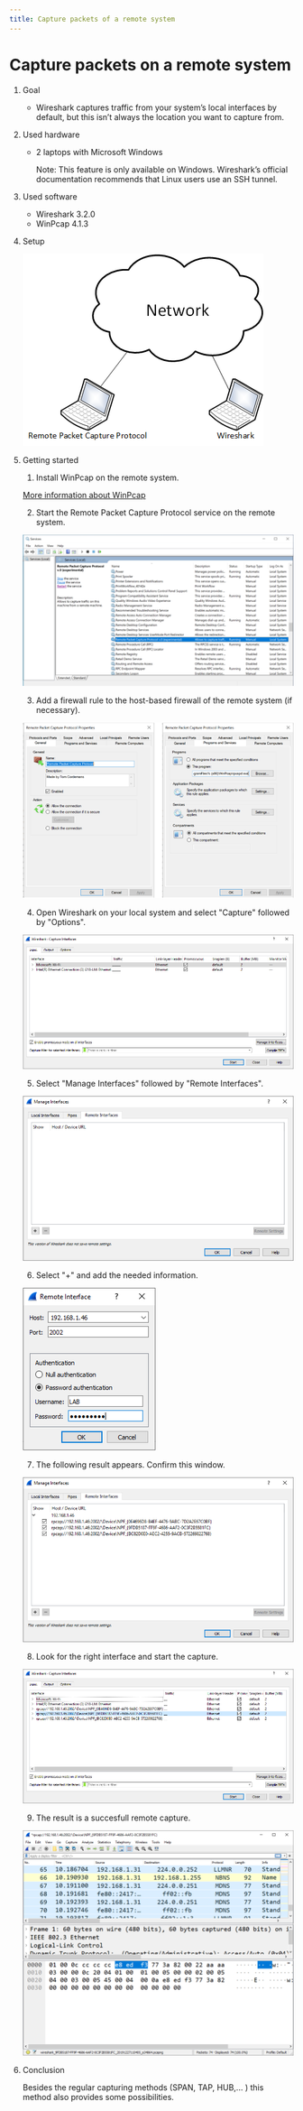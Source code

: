 ```yaml
---
title: Capture packets of a remote system
---
```


# Capture packets on a remote system

1. Goal
    * Wireshark captures traffic from your system’s local interfaces by default, but this isn’t always the location you want to capture from.
     
2. Used hardware
    * 2 laptops with Microsoft Windows

        Note: This feature is only available on Windows. Wireshark’s official documentation recommends that Linux users use an SSH tunnel.

3. Used software
    * Wireshark 3.2.0
    * WinPcap 4.1.3

4. Setup
    
    ![Success](./assets/setup.png)

5. Getting started
    
    1. Install WinPcap on the remote system.

    [More information about WinPcap](https://www.winpcap.org/)
    
    2. Start the Remote Packet Capture Protocol service on the remote system.

    ![Success](./assets/services.png)

    3. Add a firewall rule to the host-based firewall of the remote system (if necessary).

    ![Success](./assets/firewall.png)

    4. Open Wireshark on your local system and select "Capture" followed by "Options".

      ![Success](./assets/Wireshark1.png)
    
    5. Select "Manage Interfaces" followed by "Remote Interfaces".

    ![Success](./assets/Wireshark2.png)

    6. Select "+" and add the needed information.

    ![Success](./assets/Wireshark3.png)

    7. The following result appears. Confirm this window.

    ![Success](./assets/Wireshark4.png)

    8. Look for the right interface and start the capture.

    ![Success](./assets/Wireshark5.png)

    9. The result is a succesfull remote capture.

    ![Success](./assets/Wireshark6.png)
    
6. Conclusion
    
    Besides the regular capturing methods (SPAN, TAP, HUB,... ) this method also provides some possibilities.   
